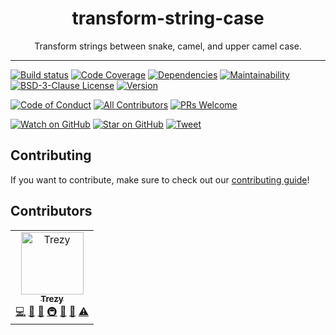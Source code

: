 <div align="center">
  <h1>transform-string-case</h1>

  <p>Transform strings between snake, camel, and upper camel case.</p>

  <hr />
</div>

[![Build status][circleci-badge]][circleci]
[![Code Coverage][coveralls-badge]][coveralls]
[![Dependencies][daviddm-badge]][daviddm]
[![Maintainability][codeclimate-badge]][codeclimate]
[![BSD-3-Clause License][license-badge]][license]
[![Version][version-badge]][package]
<!-- [![Downloads][downloads-badge]][npmtrends] -->

[![Code of Conduct][code-of-conduct-badge]][code-of-conduct]
[![All Contributors](https://img.shields.io/badge/all_contributors-1-orange.svg?style=flat-square)](#contributors)
[![PRs Welcome][prs-badge]][prs]

[![Watch on GitHub][github-watch-badge]][github-watch]
[![Star on GitHub][github-star-badge]][github-star]
[![Tweet][twitter-badge]][twitter]

## Contributing

If you want to contribute, make sure to check out our [contributing guide][contributing]!

## Contributors

<!-- ALL-CONTRIBUTORS-LIST:START - Do not remove or modify this section -->
<!-- prettier-ignore-start -->
<!-- markdownlint-disable -->
<table>
  <tr>
    <td align="center"><a href="http://trezy.com"><img src="https://avatars2.githubusercontent.com/u/442980?v=4" width="100px;" alt="Trezy"/><br /><sub><b>Trezy</b></sub></a><br /><a href="https://github.com/trezy-studios/transform-string-case/commits?author=trezy" title="Code">💻</a> <a href="https://github.com/trezy-studios/transform-string-case/commits?author=trezy" title="Documentation">📖</a> <a href="#ideas-trezy" title="Ideas, Planning, & Feedback">🤔</a> <a href="#infra-trezy" title="Infrastructure (Hosting, Build-Tools, etc)">🚇</a> <a href="#maintenance-trezy" title="Maintenance">🚧</a> <a href="#tool-trezy" title="Tools">🔧</a> <a href="https://github.com/trezy-studios/transform-string-case/commits?author=trezy" title="Tests">⚠️</a></td>
  </tr>
</table>

<!-- markdownlint-enable -->
<!-- prettier-ignore-end -->
<!-- ALL-CONTRIBUTORS-LIST:END -->

[circleci]: https://circleci.com/gh/trezy-studios/workflows/transform-string-case
[circleci-badge]: https://img.shields.io/circleci/build/gh/trezy-studios/transform-string-case/master.svg?style=flat-square
[contributing]: CONTRIBUTING.md
[code-of-conduct]: CODE_OF_CONDUCT.md
[code-of-conduct-badge]: https://img.shields.io/badge/code%20of-conduct-ff69b4.svg?style=flat-square
[codeclimate]: https://codeclimate.com/github/trezy-studios/transform-string-case
[codeclimate-badge]: https://img.shields.io/codeclimate/maintainability/trezy-studios/transform-string-case.svg?style=flat-square
[coveralls]: https://coveralls.io/github/trezy-studios/transform-string-case
[coveralls-badge]: https://img.shields.io/coveralls/trezy-studios/transform-string-case.svg?style=flat-square
[daviddm]: https://david-dm.org/trezy-studios/transform-string-case
[daviddm-badge]: https://img.shields.io/david/dev/trezy-studios/transform-string-case.svg?style=flat-square
[downloads-badge]: https://img.shields.io/npm/dm/transform-string-case.svg?style=flat-square
[github-watch]: https://github.com/trezy-studios/transform-string-case/watchers
[github-watch-badge]: https://img.shields.io/github/watchers/trezy-studios/transform-string-case.svg?style=social
[github-star]: https://github.com/trezy-studios/transform-string-case/stargazers
[github-star-badge]: https://img.shields.io/github/stars/trezy-studios/transform-string-case.svg?style=social
[license]: LICENSE
[license-badge]: https://img.shields.io/npm/l/transform-string-case.svg?style=flat-square
[npmtrends]: https://www.npmtrends.com/transform-string-case
[package]: https://npmjs.com/package/transform-string-case
[prs]: CONTRIBUTING.md
[prs-badge]: https://img.shields.io/badge/PRs-welcome-brightgreen.svg?style=flat-square
[twitter]: https://twitter.com/intent/tweet?text=Check%20out%20transform-string-case%20by%20%40TrezyCodes%20https%3A%2F%2Fgithub.com%2Ftrezy-studios%2Ftransform-string-case%20%F0%9F%91%8D
[twitter-badge]: https://img.shields.io/twitter/url/https/github.com/trezy-studios/transform-string-case.svg?style=social
[version-badge]: https://img.shields.io/npm/v/transform-string-case.svg?style=flat-square
